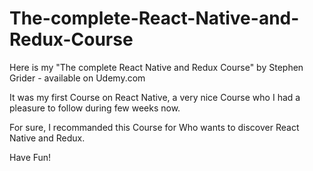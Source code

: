 # The-complete-React-Native-and-Redux-Course
Here is my "The complete React Native and Redux Course" by Stephen Grider - available on Udemy.com

It was my first Course on React Native, a very nice Course who I had a pleasure to follow during few weeks now.

For sure, I recommanded this Course for Who wants to discover React Native and Redux.

Have Fun!

